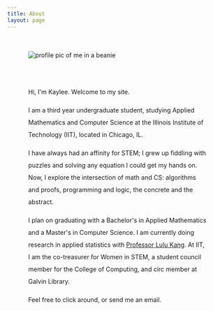 ```yaml
---
title: About
layout: page
---
```

<!-- ![Profile Image]({% if site.external-image %}{{ site.picture }}{% else %}{{ site.url }}/{{ site.picture }}{% endif %}) -->
<div class="row" style="margin:3rem;">
  <div class="col-sm-2 col-lg-4">
  </div>
  <div class="col-sm-10 col-lg-4">
    <div class="text-center">
      <img src="images/about-beanie.jpg" class="img-thumbnail" alt="profile pic of me in a beanie" style="max-width: 70%; max-height: auto; margin-bottom: 3rem;">
    </div> 
  <div class="text-center" style="line-height: 200%;">
      <p class="fs-4">
      Hi, I'm Kaylee. Welcome to my site.
      </p>
      <p>
      I am a third year undergraduate student, studying Applied Mathematics and Computer Science at the Illinois Institute of Technology (IIT), 
      located in Chicago, IL. 
      </p>
      <p>
        I have always had an affinity for STEM; I grew up fiddling with puzzles and solving any equation I could get my hands on. 
        Now, I explore the intersection of math and CS: algorithms and proofs, programming and logic, the concrete and the abstract.
      </p>
      <p>
      I plan on graduating with a Bachelor's in Applied Mathematics and a Master's in Computer Science. 
      I am currently doing research in applied statistics with
      <a href="https://sites.google.com/iit.edu/lulukang/" target="_blank">
        Professor Lulu Kang</a>.
      At IIT, I am the co-treasurer for Women in STEM, a student council member for the College of Computing, and circ member at Galvin Library.
      </p>
      <p>
        Feel free to click around, or send me an email. 
      </p>
  </div>
  </div>
  <div class="col-sm-2 col-lg-4">
  </div>
  </div>